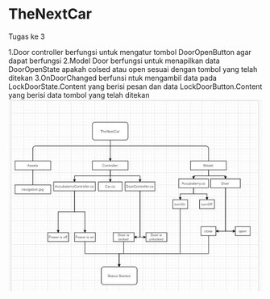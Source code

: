 # TheNextCar
Tugas ke 3

1.Door controller berfungsi untuk mengatur tombol DoorOpenButton agar dapat berfungsi
2.Model Door berfungsi untuk menapilkan data DoorOpenState apakah colsed atau open sesuai dengan tombol yang telah ditekan
3.OnDoorChanged berfunsi ntuk mengambil data pada LockDoorState.Content yang berisi pesan dan data LockDoorButton.Content yang berisi data tombol yang telah ditekan
![gambar%201.JPG](gambar%201.JPG)
